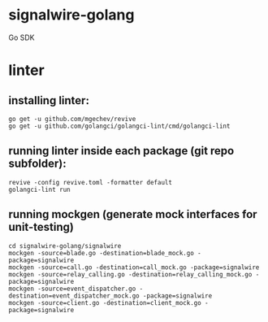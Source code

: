 # signalwire-golang
Go SDK

# linter

## installing linter:
```
go get -u github.com/mgechev/revive
go get -u github.com/golangci/golangci-lint/cmd/golangci-lint
```

## running linter inside each package (git repo subfolder):
```
revive -config revive.toml -formatter default
golangci-lint run
```

## running mockgen (generate mock interfaces for unit-testing)
```
cd signalwire-golang/signalwire
mockgen -source=blade.go -destination=blade_mock.go -package=signalwire
mockgen -source=call.go -destination=call_mock.go -package=signalwire
mockgen -source=relay_calling.go -destination=relay_calling_mock.go -package=signalwire
mockgen -source=event_dispatcher.go -destination=event_dispatcher_mock.go -package=signalwire
mockgen -source=client.go -destination=client_mock.go -package=signalwire
```

